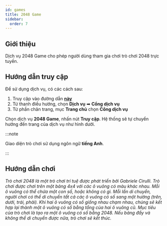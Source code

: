 ```yaml
---
id: games
title: 2048 Game
sidebar:
  order: 7
---
```


## Giới thiệu

Dịch vụ 2048 Game cho phép người dùng tham gia chơi trò chơi 2048 trực tuyến.

## Hướng dẫn truy cập

Để sử dụng dịch vụ, có các cách sau:

1. Truy cập vào đường dẫn [**này**](https://portal.builetuananh.name.vn/services)
2. Từ thanh điều hướng, chọn **Dịch vụ** ➡ **Cổng dịch vụ**
3. Từ phần chân trang, mục **Trang chủ** chọn **Cổng dịch vụ**

Chọn dịch vụ **2048 Game**, nhấn nút **Truy cập**. Hệ thống sẽ tự chuyển hướng đến trang của dịch vụ như hình dưới.

<!-- ![2048 Game](../../public/img/services/game.png) -->

:::note

Giao diện trò chơi sử dụng ngôn ngữ **tiếng Anh**.

:::

## Hướng dẫn chơi

_Trò chơi 2048 là một trò chơi trí tuệ được phát triển bởi Gabriele Cirulli. Trò chơi được chơi trên một bảng 4x4 với các ô vuông có màu khác nhau. Mỗi ô vuông có thể chứa một con số, hoặc không có gì. Mỗi lần di chuyển, người chơi có thể di chuyển tất cả các ô vuông có số sang một hướng (trên, dưới, trái, phải). Khi hai ô vuông có số giống nhau chạm nhau, chúng sẽ kết hợp lại thành một ô vuông có số bằng tổng của hai ô vuông cũ. Mục tiêu của trò chơi là tạo ra một ô vuông có số bằng 2048. Nếu bảng đầy và không thể di chuyển được nữa, trò chơi sẽ kết thúc._

